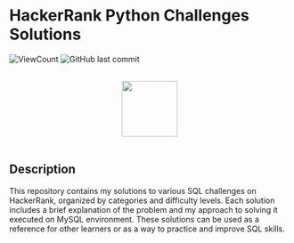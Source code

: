 
# HackerRank Python Challenges Solutions
![ViewCount](https://views.whatilearened.today/views/github/kumod007/HackerRank-Python-Challenges-Solutions.svg?cache=remove)
![GitHub last commit](https://img.shields.io/github/last-commit/kumod007/HackerRank-Python-Challenges-Solutions?style=flat)

<p align="center">  
	<br>
	<a href="https://www.hackerrank.com/Kumod_Sharma">
        <img height=100 src="https://hrcdn.net/community-frontend/assets/brand/logo-new-white-green-a5cb16e0ae.svg"> 
    </a>
    <br>
    <br>
</p>

## Description
This repository contains my solutions to various SQL challenges on HackerRank, organized by categories and difficulty levels. 
Each solution includes a brief explanation of the problem and my approach to solving it executed on MySQL environment.
These solutions can be used as a reference for other learners or as a way to practice and improve SQL skills.


